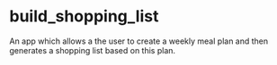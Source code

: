 # build_shopping_list

An app which allows a the user to create a weekly meal plan and then generates a shopping list based on this plan.

